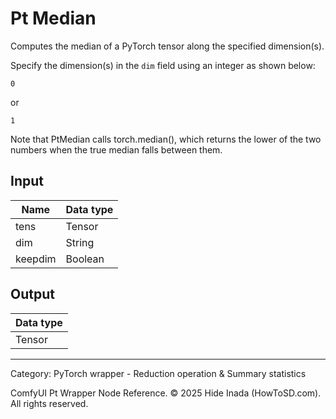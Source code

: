 # Pt Median
Computes the median of a PyTorch tensor along the specified dimension(s).

Specify the dimension(s) in the `dim` field using an integer as shown below:
```
0
```
or
```
1
```    
Note that PtMedian calls torch.median(), which returns the lower of the two numbers when the true median falls between them.

## Input
| Name | Data type |
|---|---|
| tens | Tensor |
| dim | String |
| keepdim | Boolean |

## Output
| Data type |
|---|
| Tensor |

<HR>
Category: PyTorch wrapper - Reduction operation & Summary statistics

ComfyUI Pt Wrapper Node Reference. © 2025 Hide Inada (HowToSD.com). All rights reserved.
